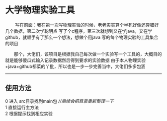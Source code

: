 
# 大学物理实验工具

  　 　写在前面：我在第一次写物理实验的时候，老老实实算个半死好像还算错好几个数据，第二次学聪明点
写了个c程序，第三次就想到又在学java，又在学github，就顺手有了那么一个想法，想做个用java
  写的每个物理实验的工具集合的项目  
    
    
  　　那个，大佬们，该项目是根据我自己每次做一个实验写一个工具的，大概目的就是能够傻瓜式输入记录数据然后得到要求的实验数据
  由于本人物理实验+java+github都菜的丫批，所以也是一步一步完善当中，大佬们多多包涵
  ****
  
  ## 使用方法
  0 进入 src目录找到main包  *//后续会把目录重新整理一下*  
  1 直接运行主方法  
  2 根据提示找到相应实验
